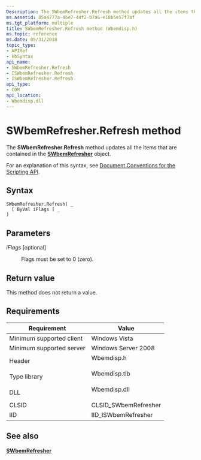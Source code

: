 ```yaml
---
Description: The SWbemRefresher.Refresh method updates all the items that are contained in the SWbemRefresher object.SWbemRefresher object.
ms.assetid: 85a4777a-4be7-44f2-b7a6-e18b5e57f7af
ms.tgt_platform: multiple
title: SWbemRefresher.Refresh method (Wbemdisp.h)
ms.topic: reference
ms.date: 05/31/2018
topic_type: 
- APIRef
- kbSyntax
api_name: 
- SWbemRefresher.Refresh
- ISWbemRefresher.Refresh
- ISWbemRefresher.Refresh
api_type: 
- COM
api_location: 
- Wbemdisp.dll
---
```


# SWbemRefresher.Refresh method

The **SWbemRefresher.Refresh** method updates all the items that are contained in the [**SWbemRefresher**](swbemrefresher.md) object.

For an explanation of this syntax, see [Document Conventions for the Scripting API](document-conventions-for-the-scripting-api.md).

## Syntax


```VB
SWbemRefresher.Refresh( _
  [ ByVal iFlags ] _
)
```



## Parameters

<dl> <dt>

*iFlags* \[optional\]
</dt> <dd>

Flags must be set to 0 (zero).

</dd> </dl>

## Return value

This method does not return a value.

## Requirements



| Requirement | Value |
|-------------------------------------|-----------------------------------------------------------------------------------------|
| Minimum supported client<br/> | Windows Vista<br/>                                                                |
| Minimum supported server<br/> | Windows Server 2008<br/>                                                          |
| Header<br/>                   | <dl> <dt>Wbemdisp.h</dt> </dl>   |
| Type library<br/>             | <dl> <dt>Wbemdisp.tlb</dt> </dl> |
| DLL<br/>                      | <dl> <dt>Wbemdisp.dll</dt> </dl> |
| CLSID<br/>                    | CLSID\_SWbemRefresher<br/>                                                        |
| IID<br/>                      | IID\_ISWbemRefresher<br/>                                                         |



## See also

<dl> <dt>

[**SWbemRefresher**](swbemrefresher.md)
</dt> </dl>

 

 




